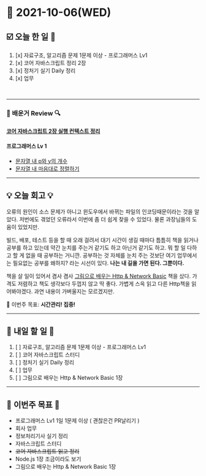 # 📆 2021-10-06(WED)
## ☑️ 오늘 한 일 📑
1. [x] 자료구조, 알고리즘 문제 1문제 이상 - 프로그래머스 Lv1
2. [x] 코어 자바스크립트 정리 2장
3. [x] 정처기 실기 Daily 정리 
4. [x] 업무
<br>

***

### 📌️ 배운거 Review 🔍️

#### [코어 자바스크립트 2장 실행 컨텍스트 정리](https://github.com/Kyuwon53/library_books_record/tree/main/Core_JavaScript/Chapter02_Execution_Conctext) 

#### 프로그래머스 Lv 1 
- [문자열 내 p와 y의 개수](https://github.com/Kyuwon53/Python-algorithm/tree/main/programmers/Level1/%EB%AC%B8%EC%9E%90%EC%97%B4%20%EB%82%B4%20p%EC%99%80%20y%EC%9D%98%20%EA%B0%9C%EC%88%98)
- [문자열 내 마음대로 정렬하기](https://github.com/Kyuwon53/Python-algorithm/tree/main/programmers/Level1/%EB%AC%B8%EC%9E%90%EC%97%B4%20%EB%82%B4%EB%A7%98%EB%8C%80%EB%A1%9C%20%EC%A0%95%EB%A0%AC%ED%95%98%EA%B8%B0)

***

## 💡 오늘  회고 💡

오류의 원인이 소스 문제가 아니고 윈도우에서 바뀌는 파일의 인코딩때문이라는 것을 알았다. 
저번에도 겪었던 오류라서 이번에 좀 더 쉽게 찾을 수 있었다. 물론 과장님들의 도움이 있었지만.

빌드, 배포, 테스트 등을 할 때 오래 걸려서 대기 시간이 생길 때마다 틈틈히 책을 읽거나 공부를 하고 있는데 약간 눈치를 주는거 같기도 하고 아닌거 같기도 하고.
뭐 할 일 다하고 할 게 없을 때 공부하는 거니깐. 공부하는 것 자체를 눈치 주는 것보단 여기 업무에서는 필요없는 공부를 왜하지? 라는 시선이 있다. 
**나는 내 길을 가면 된다. 그뿐이다.**

책을 살 일이 있어서 겸사 겸사 [그림으로 배우는 Http & Network Basic](http://www.yes24.com/Product/Goods/15894097?OzSrank=1) 책을 샀다.
가격도 저렴하고 책도 생각보다 두껍지 않고 딱 좋다. 가볍게 스윽 읽고 다른 Http책을 읽어봐야겠다. 과연 내용이 가벼울지는 모르겠지만. 

🎯 이번주 목표: **시간관리! 집중!** 

***

## 🎯 내일 할 일 🎯
1. [ ] 자료구조, 알고리즘 문제 1문제 이상 - 프로그래머스 Lv1
2. [ ] 코어 자바스크립트 스터디
3. [ ] 정처기 실기 Daily 정리 
4. [ ] 업무
5. [ ] 그림으로 배우는 Http & Network Basic 1장 

***
## 🏁 이번주 목표 🏁
- 프로그래머스 Lv1 1일 1문제 이상 ( 괜찮은건 PR날리기 )
- 회사 업무 
- 정보처리기사 실기 정리
- 자바스크립트 스터디 
- ~~코어 자바스크립트 읽고 정리~~ 
- Node.js 1장 조금이라도 보기 
- 그림으로 배우는 Http & Network Basic 1장